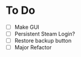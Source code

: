 # To Do

- [ ] Make GUI
- [ ] Persistent Steam Login?
- [ ] Restore backup button
- [ ] Major Refactor
